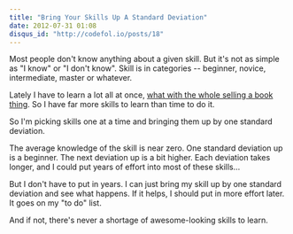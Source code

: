 ```yaml
---
title: "Bring Your Skills Up A Standard Deviation"
date: 2012-07-31 01:08
disqus_id: "http://codefol.io/posts/18"
---
```

Most people don't know anything about a given skill. But it's not as simple as "I know" or "I don't know". Skill is in categories -- beginner, novice, intermediate, master or whatever.

Lately I have to learn a lot all at once, <a href="http://rebuilding-rails.com">what with the whole selling a book thing</a>. So I have far more skills to learn than time to do it.

So I'm picking skills one at a time and bringing them up by one standard deviation.

The average knowledge of the skill is near zero. One standard deviation up is a beginner. The next deviation up is a bit higher. Each deviation takes longer, and I could put years of effort into most of these skills...

But I don't have to put in years. I can just bring my skill up by one standard deviation and see what happens. If it helps, I should put in more effort later. It goes on my "to do" list.

And if not, there's never a shortage of awesome-looking skills to learn.
